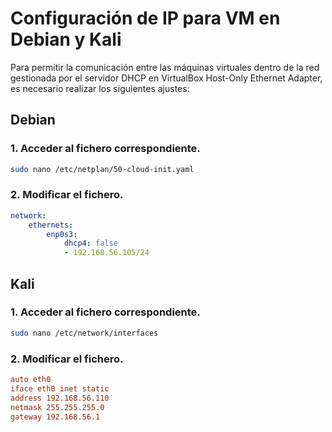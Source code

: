 # Configuración de IP para VM en Debian y Kali

Para permitir la comunicación entre las máquinas virtuales dentro de la red gestionada por el servidor DHCP en VirtualBox Host-Only Ethernet Adapter, es necesario realizar los siguientes ajustes:

## Debian

### 1. Acceder al fichero correspondiente.

```bash 
sudo nano /etc/netplan/50-cloud-init.yaml
```

### 2. Modificar el fichero.

```yaml
network:
    ethernets:
        enp0s3:
            dhcp4: false
            - 192.168.56.105/24
```

## Kali

### 1. Acceder al fichero correspondiente.

```bash
sudo nano /etc/network/interfaces
```

### 2. Modificar el fichero.

```ini
auto eth0
iface eth0 inet static
address 192.168.56.110
netmask 255.255.255.0
gateway 192.168.56.1
```
